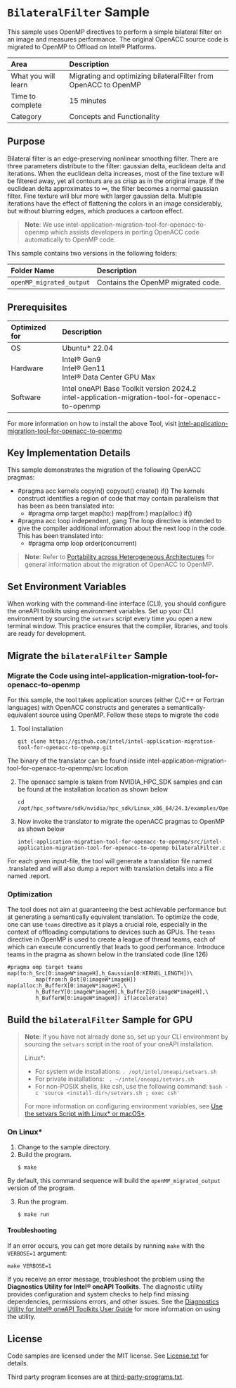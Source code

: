# `BilateralFilter` Sample
 
This sample uses OpenMP directives to perform a simple bilateral filter on an image and measures performance. The original OpenACC source code is migrated to OpenMP to Offload on Intel® Platforms.

| Area                  | Description
|:---                       |:---
| What you will learn       | Migrating and optimizing bilateralFilter from OpenACC to OpenMP
| Time to complete          | 15 minutes
| Category                  | Concepts and Functionality

## Purpose

Bilateral filter is an edge-preserving nonlinear smoothing filter. There are three parameters distribute to the filter: gaussian delta, euclidean delta and iterations.
When the euclidean delta increases, most of the fine texture will be filtered away, yet all contours are as crisp as in the original image. If the euclidean delta approximates to ∞, the filter becomes a normal gaussian filter. Fine texture will blur more with larger gaussian delta. Multiple iterations have the effect of flattening the colors in an image considerably, but without blurring edges, which produces a cartoon effect.

> **Note**: We use intel-application-migration-tool-for-openacc-to-openmp which assists developers in porting OpenACC code automatically to OpenMP code. 

This sample contains two versions in the following folders:

| Folder Name                   | Description
|:---                           |:--- 
| `openMP_migrated_output`            | Contains the OpenMP migrated code.

## Prerequisites

| Optimized for              | Description
|:---                        |:---
| OS                         | Ubuntu* 22.04
| Hardware                   | Intel® Gen9 <br> Intel® Gen11 <br> Intel® Data Center GPU Max
| Software                   | Intel oneAPI Base Toolkit version 2024.2 <br> intel-application-migration-tool-for-openacc-to-openmp

For more information on how to install the above Tool, visit [intel-application-migration-tool-for-openacc-to-openmp](https://github.com/intel/intel-application-migration-tool-for-openacc-to-openmp)

## Key Implementation Details

This sample demonstrates the migration of the following OpenACC pragmas: 
- #pragma acc kernels copyin() copyout() create() if()
  The kernels construct identifies a region of code that may contain parallelism that has been as been translated into:
  - #pragma omp target map(to:) map(from:) map(alloc:) if()
- #pragma acc loop independent, gang
  The loop directive is intended to give the compiler additional information about the next loop in the code. This has been translated into:
  - #pragma omp loop order(concurrent)
  

>  **Note**: Refer to [Portability across Heterogeneous Architectures](https://www.intel.com/content/www/us/en/developer/articles/technical/openmp-accelerator-offload.html#gs.n33nuz) for general information about the migration of OpenACC to OpenMP.

## Set Environment Variables

When working with the command-line interface (CLI), you should configure the oneAPI toolkits using environment variables. Set up your CLI environment by sourcing the `setvars` script every time you open a new terminal window. This practice ensures that the compiler, libraries, and tools are ready for development.

## Migrate the `bilateralFilter` Sample

### Migrate the Code using intel-application-migration-tool-for-openacc-to-openmp

For this sample, the tool takes application sources (either C/C++ or Fortran languages) with OpenACC constructs and generates a semantically-equivalent source using OpenMP. Follow these steps to migrate the code

  1. Tool installation
     ```
     git clone https://github.com/intel/intel-application-migration-tool-for-openacc-to-openmp.git
     ```

The binary of the translator can be found inside intel-application-migration-tool-for-openacc-to-openmp/src location
    
  2. The openacc sample is taken from NVIDIA_HPC_SDK samples and can be found at the installation location as shown below
     ```
     cd /opt/hpc_software/sdk/nvidia/hpc_sdk/Linux_x86_64/24.3/examples/OpenACC/SDK/src/bilateralFilter
     ```
  3. Now invoke the translator to migrate the openACC pragmas to OpenMP as shown below
     ```
     intel-application-migration-tool-for-openacc-to-openmp/src/intel-application-migration-tool-for-openacc-to-openmp bilateralFilter.c
     ```
For each given input-file, the tool will generate a translation file named <input-file>.translated and will also dump a report with translation details into a file named <input-file>.report.

### Optimization

The tool does not aim at guaranteeing the best achievable performance but at generating a semantically equivalent translation. To optimize the code, one can use `teams` directive as it plays a crucial role, especially in the context of offloading computations to devices such as GPUs. The `teams` directive in OpenMP is used to create a league of thread teams, each of which can execute concurrently that leads to good performance.
Introduce teams in the pragma as shown below in the translated code (line 126)
   ```
   #pragma omp target teams map(to:h_Src[0:imageW*imageH],h_Gaussian[0:KERNEL_LENGTH])\
            map(from:h_Dst[0:imageW*imageH]) map(alloc:h_BufferX[0:imageW*imageH],\
            h_BufferY[0:imageW*imageH],h_BufferZ[0:imageW*imageH],\
            h_BufferW[0:imageW*imageH]) if(accelerate)
   ```

## Build the `bilateralFilter` Sample for GPU

> **Note**: If you have not already done so, set up your CLI
> environment by sourcing  the `setvars` script in the root of your oneAPI installation.
>
> Linux*:
> - For system wide installations: `. /opt/intel/oneapi/setvars.sh`
> - For private installations: ` . ~/intel/oneapi/setvars.sh`
> - For non-POSIX shells, like csh, use the following command: `bash -c 'source <install-dir>/setvars.sh ; exec csh'`
>
> For more information on configuring environment variables, see [Use the setvars Script with Linux* or macOS*](https://www.intel.com/content/www/us/en/develop/documentation/oneapi-programming-guide/top/oneapi-development-environment-setup/use-the-setvars-script-with-linux-or-macos.html).

### On Linux*

1. Change to the sample directory.
2. Build the program.
   ```
   $ make
   ```
   
By default, this command sequence will build the `openMP_migrated_output ` version of the program.

3. Run the program.
   ```
   $ make run
   ```  
   
#### Troubleshooting

If an error occurs, you can get more details by running `make` with
the `VERBOSE=1` argument:
```
make VERBOSE=1
```
If you receive an error message, troubleshoot the problem using the **Diagnostics Utility for Intel® oneAPI Toolkits**. The diagnostic utility provides configuration and system checks to help find missing dependencies, permissions errors, and other issues. See the [Diagnostics Utility for Intel® oneAPI Toolkits User Guide](https://www.intel.com/content/www/us/en/docs/oneapi/user-guide-diagnostic-utility/2024-0/overview.html) for more information on using the utility.

## License
Code samples are licensed under the MIT license. See
[License.txt](https://github.com/oneapi-src/oneAPI-samples/blob/master/License.txt) for details.

Third party program licenses are at [third-party-programs.txt](https://github.com/oneapi-src/oneAPI-samples/blob/master/third-party-programs.txt).
